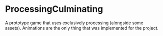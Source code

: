 # ProcessingCulminating
A prototype game that uses exclusively processing (alongside some assets). Animations are the only thing that was implemented for the project.
